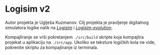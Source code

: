 # Logisim v2
Autor projekta je Uglješa Kuzmanov. Cilj projekta je pravljenje digitalnog simulatora logike nalik na [*Logisim*](http://www.cburch.com/logisim/) i [*Logisim-evolution*](https://github.com/logisim-evolution/logisim-evolution).

Kompajliranje se vrši pokretanjem `./src/build` skripte koja kompajlira projekat u aplikaciju na `./src/app`. Ukoliko se teksture logičkih kola ne vide, pokrenite skriptu za kompajliranje iz terminala.
